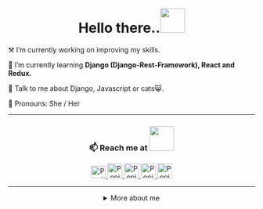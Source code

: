 
<h1 align="center"> Hello there..<img src = "https://media.giphy.com/media/kBZ212yGzFaxgkSIKW/giphy.gif" width = "50" /> </h1>

<p> ⚒ I’m currently working on improving my skills.</p>
<p>🌱 I’m currently learning <strong>Django (Django-Rest-Framework), React and Redux.</strong></p>
<p> 💬 Talk to me about Django, Javascript or cats😸. </p>
<p>👩 Pronouns: She / Her </p>
<hr/>
<h3 align="center">📫 Reach me at <img src = "https://media.giphy.com/media/dz7r1lrzn55rKPrL3Q/giphy.gif" width = "50"/> </h3>
<div align= "center">
   <a href="https://twitter.com/PoojaGhodmode">
    <img src="https://www.vectorlogo.zone/logos/twitter/twitter-official.svg" alt="Pooja Ghodmode's Twitter Profile" height="25" width="30">
  </a>
  <a href="https://dev.to/poojaghodmode">
    <img src="https://www.vectorlogo.zone/logos/devto/devto-icon.svg" alt="Pooja Ghodmode's DEV Profile" height="30" width="30">
  </a>
  <a href="https://pooja.hashnode.dev/">
    <img src="https://cdn.hashnode.com/res/hashnode/image/upload/v1611902473383/CDyAuTy75.png?auto=compress" alt="Pooja Ghodmode's Hashnode Profile" height="30" width="30">
  </a>
  <a href="https://poojaghodmode.medium.com/">
    <img src="https://www.vectorlogo.zone/logos/medium/medium-tile.svg" alt="Pooja Ghodmode's Medium Profile" height="30" width="30">
  </a>
  
  <a href="https://www.linkedin.com/in/poojaghodmode/">
    <img src="https://www.vectorlogo.zone/logos/linkedin/linkedin-icon.svg" alt="Pooja Ghodmode's LinkedIn Profile" height="30" width="30">
  </a>
</div>
<hr/>

<div align = "center">
<details>
   <summary>More about me</summary>
  
 <img src = "https://media.giphy.com/media/H1jSPXCJmo8AZi3gdP/giphy.gif" width = 100px/>
<h3>Top Languages</h3>
<img src = "https://github-readme-stats.vercel.app/api/top-langs/?username=PoojaGhodmode&langs_count=5&theme=tokyonight" alt="Pooja Ghodmode's Top languages" />


<h3>Profile stats:</h3>
<img src = "https://github-readme-stats.vercel.app/api/?username=PoojaGhodmode&count_private=true&theme=tokyonight&showicons=true" alt="Pooja Ghodmode's Profile stats"/>


</details>
   </div>




